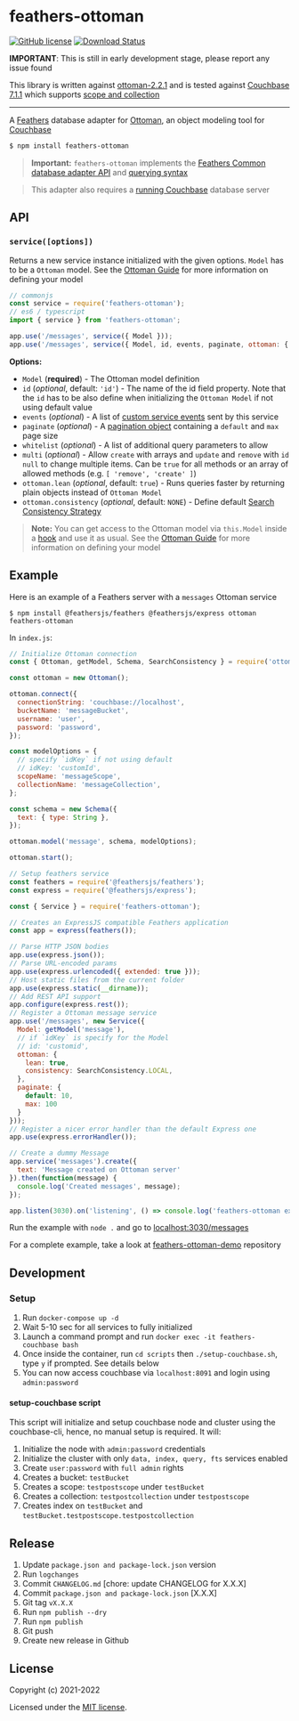 # feathers-ottoman

[![GitHub license](https://img.shields.io/github/license/bwgjoseph/feathers-ottoman?style=flat-square)](https://github.com/bwgjoseph/feathers-ottoman/blob/master/LICENSE)
[![Download Status](https://img.shields.io/npm/dm/feathers-ottoman.svg?style=flat-square)](https://www.npmjs.com/package/feathers-ottoman)

__IMPORTANT__: This is still in early development stage, please report any issue found

This library is written against [ottoman-2.2.1](https://github.com/couchbaselabs/node-ottoman) and is tested against [Couchbase 7.1.1](https://docs.couchbase.com/server/7.0/introduction/intro.html) which supports [scope and collection](https://docs.couchbase.com/server/7.0/learn/data/scopes-and-collections.html)

---

A [Feathers](https://feathersjs.com) database adapter for [Ottoman](https://ottomanjs.com/), an object modeling tool for [Couchbase](https://www.couchbase.com/)

```bash
$ npm install feathers-ottoman
```

> __Important:__ `feathers-ottoman` implements the [Feathers Common database adapter API](https://docs.feathersjs.com/api/databases/common.html) and [querying syntax](https://docs.feathersjs.com/api/databases/querying.html)

> This adapter also requires a [running Couchbase](https://docs.couchbase.com/tutorials/getting-started-ce/index.html) database server

## API

### `service([options])`

Returns a new service instance initialized with the given options. `Model` has to be a `Ottoman` model. See the [Ottoman Guide](https://ottomanjs.com/guides/schema.html#defining-your-schema) for more information on defining your model

```js
// commonjs
const service = require('feathers-ottoman');
// es6 / typescript
import { service } from 'feathers-ottoman';

app.use('/messages', service({ Model }));
app.use('/messages', service({ Model, id, events, paginate, ottoman: { lean, consistency } }));
```

__Options:__

- `Model` (**required**) - The Ottoman model definition
- `id` (*optional*, default: `'id'`) - The name of the id field property. Note that the `id` has to be also define when initializing the `Ottoman Model` if not using default value
- `events` (*optional*) - A list of [custom service events](https://docs.feathersjs.com/api/events.html#custom-events) sent by this service
- `paginate` (*optional*) - A [pagination object](https://docs.feathersjs.com/api/databases/common.html#pagination) containing a `default` and `max` page size
- `whitelist` (*optional*) - A list of additional query parameters to allow
- `multi` (*optional*) - Allow `create` with arrays and `update` and `remove` with `id` `null` to change multiple items. Can be `true` for all methods or an array of allowed methods (e.g. `[ 'remove', 'create' ]`)
- `ottoman.lean` (*optional*, default: `true`) - Runs queries faster by returning plain objects instead of `Ottoman Model`
- `ottoman.consistency` (*optional*, default: `NONE`) - Define default [Search Consistency Strategy](https://docs.couchbase.com/server/current/learn/services-and-indexes/indexes/index-replication.html#index-consistency)

> **Note:** You can get access to the Ottoman model via `this.Model` inside a [hook](https://docs.feathersjs.com/api/hooks.html) and use it as usual. See the [Ottoman Guide](https://ottomanjs.com/guides/schema.html#defining-your-schema) for more information on defining your model

## Example

Here is an example of a Feathers server with a `messages` Ottoman service

```
$ npm install @feathersjs/feathers @feathersjs/express ottoman feathers-ottoman
```

In `index.js`:

```js
// Initialize Ottoman connection
const { Ottoman, getModel, Schema, SearchConsistency } = require('ottoman');

const ottoman = new Ottoman();

ottoman.connect({
  connectionString: 'couchbase://localhost',
  bucketName: 'messageBucket',
  username: 'user',
  password: 'password',
});

const modelOptions = {
  // specify `idKey` if not using default
  // idKey: 'customId',
  scopeName: 'messageScope',
  collectionName: 'messageCollection',
};

const schema = new Schema({
  text: { type: String },
});

ottoman.model('message', schema, modelOptions);

ottoman.start();

// Setup feathers service
const feathers = require('@feathersjs/feathers');
const express = require('@feathersjs/express');

const { Service } = require('feathers-ottoman');

// Creates an ExpressJS compatible Feathers application
const app = express(feathers());

// Parse HTTP JSON bodies
app.use(express.json());
// Parse URL-encoded params
app.use(express.urlencoded({ extended: true }));
// Host static files from the current folder
app.use(express.static(__dirname));
// Add REST API support
app.configure(express.rest());
// Register a Ottoman message service
app.use('/messages', new Service({
  Model: getModel('message'),
  // if `idKey` is specify for the Model
  // id: 'customid',
  ottoman: {
    lean: true,
    consistency: SearchConsistency.LOCAL,
  },
  paginate: {
    default: 10,
    max: 100
  }
}));
// Register a nicer error handler than the default Express one
app.use(express.errorHandler());

// Create a dummy Message
app.service('messages').create({
  text: 'Message created on Ottoman server'
}).then(function(message) {
  console.log('Created messages', message);
});

app.listen(3030).on('listening', () => console.log('feathers-ottoman example started'));
```

Run the example with `node .` and go to [localhost:3030/messages](http://localhost:3030/messages)

For a complete example, take a look at [feathers-ottoman-demo](https://github.com/bwgjoseph/feathers-ottoman-demo) repository

## Development

### Setup

1. Run `docker-compose up -d`
2. Wait 5-10 sec for all services to fully initialized
3. Launch a command prompt and run `docker exec -it feathers-couchbase bash`
4. Once inside the container, run `cd scripts` then `./setup-couchbase.sh`, type `y` if prompted. See details below
5. You can now access couchbase via `localhost:8091` and login using `admin:password`

#### setup-couchbase script

This script will initialize and setup couchbase node and cluster using the couchbase-cli, hence, no manual setup is required. It will:

1. Initialize the node with `admin:password` credentials
2. Initialize the cluster with only `data, index, query, fts` services enabled
3. Create `user:password` with `full admin` rights
4. Creates a bucket: `testBucket`
5. Creates a scope: `testpostscope` under `testBucket`
6. Creates a collection: `testpostcollection` under `testpostscope`
7. Creates index on `testBucket` and `testBucket.testpostscope.testpostcollection`

## Release

1. Update `package.json and package-lock.json` version
2. Run `logchanges`
3. Commit `CHANGELOG.md` [chore: update CHANGELOG for X.X.X]
4. Commit `package.json and package-lock.json` [X.X.X]
5. Git tag `vX.X.X`
6. Run `npm publish --dry`
7. Run `npm publish`
8. Git push
9. Create new release in Github

## License

Copyright (c) 2021-2022

Licensed under the [MIT license](LICENSE).
